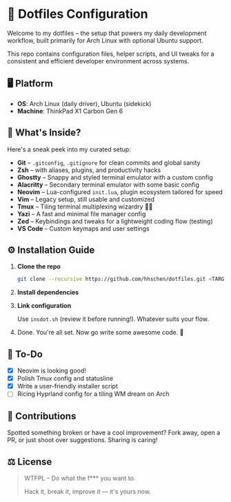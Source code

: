 # 🌱 Dotfiles Configuration

Welcome to my dotfiles – the setup that powers my daily development workflow, built primarily for Arch Linux with optional Ubuntu support.

This repo contains configuration files, helper scripts, and UI tweaks for a consistent and efficient developer environment across systems.

## 🖥️ Platform

- **OS**: Arch Linux (daily driver), Ubuntu (sidekick)
- **Machine**: ThinkPad X1 Carbon Gen 6

## 🧰 What's Inside?

Here's a sneak peek into my curated setup:

- **Git** – `.gitconfig`, `.gitignore` for clean commits and global sanity
- **Zsh** –  with aliases, plugins, and productivity hacks
- **Ghostty** – Snappy and styled terminal emulator with a custom config
- **Alacritty** – Secondary terminal emulator with some basic config
- **Neovim** – Lua-configured `init.lua`, plugin ecosystem tailored for speed
- **Vim** – Legacy setup, still usable and customized
- **Tmux** – Tiling terminal multiplexing wizardry 🧙‍♂️
- **Yazi** – A fast and minimal file manager config
- **Zed** – Keybindings and tweaks for a lightweight coding flow (testing)
- **VS Code** – Custom keymaps and user settings

## ⚙️ Installation Guide

1. **Clone the repo**
   ```sh
   git clone --recursive https://github.com/hhschen/dotfiles.git <TARGET>
   ```

2. **Install dependencies**

3. **Link configuration**

   Use `insdot.sh` (review it before running!). Whatever suits your flow.

4. Done. You're all set. Now go write some awesome code. 🚀

## 📌 To-Do
- [x] Neovim is looking good!
- [x] Polish Tmux config and statusline
- [x] Write a user-friendly installer script
- [ ] Ricing Hyprland config for a tiling WM dream on Arch

## 🤝 Contributions

Spotted something broken or have a cool improvement? Fork away, open a PR, or just shoot over suggestions. Sharing is caring!

## ⚖️ License
> WTFPL – Do what the f*** you want to.
>
> Hack it, break it, improve it — it's yours now.
